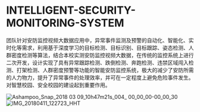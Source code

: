 # INTELLIGENT-SECURITY-MONITORING-SYSTEM
团队针对安防监控视频大数据应用中，异常事件监测及预警的自动化、智能化、实时化等需求，利用基于深度学习的目标检测、目标识别、目标跟踪、姿态检测、人群密度检测等算法，结合本校实测安防监控视频大数据，在传统的监控系统上进行二次开发，设计实现了具有异常跟踪检测、跌倒检测、奔跑检测、违禁区域闯入检测、打架检测、人群密度预警等功能的智能安防监控系统，极大的减少了安防所需的人力物力，提升了异常事件的处理效率，并可在一定程度上避免危险事件发生。对智慧校园、安全校园的建设起到重要作用。

![Ashampoo_Snap_2018 03 09_10h47m21s_004_ 00_00_00-00_00_30](https://user-images.githubusercontent.com/43638406/132310539-15f6c4c2-7e43-4116-892d-fbcd76cda976.gif)
![IMG_20180411_122723_HHT](https://user-images.githubusercontent.com/43638406/132309943-f669e21e-bcdb-452a-ad99-7a397c54836c.jpg)
